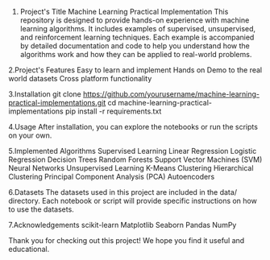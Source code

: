 1. Project's Title 
Machine Learning Practical Implementation
This repository is designed to provide hands-on experience with machine learning algorithms. It includes examples of supervised, unsupervised, and reinforcement learning techniques. Each example is accompanied by detailed documentation and code to help you understand how the algorithms work and how they can be applied to real-world problems.

2.Project's Features 
Easy to learn and implement 
Hands on Demo to the real world datasets
Cross platform functionality

3.Installation
git clone https://github.com/yourusername/machine-learning-practical-implementations.git
cd machine-learning-practical-implementations
pip install -r requirements.txt

4.Usage
After installation, you can explore the notebooks or run the scripts on your own.

5.Implemented Algorithms
Supervised Learning
Linear Regression
Logistic Regression
Decision Trees
Random Forests
Support Vector Machines (SVM)
Neural Networks
Unsupervised Learning
K-Means Clustering
Hierarchical Clustering
Principal Component Analysis (PCA)
Autoencoders

6.Datasets
The datasets used in this project are included in the data/ directory. Each notebook or script will provide specific instructions on how to use the datasets.

7.Acknowledgements
scikit-learn
Matplotlib
Seaborn
Pandas
NumPy

Thank you for checking out this project! We hope you find it useful and educational.
